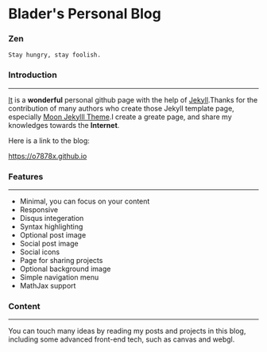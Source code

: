 # Blader's Personal Blog

### Zen
`Stay hungry, stay foolish.`

### Introduction

---

[It](https://o7878x.github.io) is a **wonderful** personal github page with the help of [Jekyll](https://jekyllrb.com/).Thanks for the contribution of many authors who create those Jekyll template page, especially [Moon Jekylll Theme](https://taylantatli.github.io/Moon/).I create a greate page, and share my knowledges towards the **Internet**.

Here is a link to the blog:

<https://o7878x.github.io>


### Features

---

- Minimal, you can focus on your content
- Responsive
- Disqus integeration
- Syntax highlighting
- Optional post image
- Social post image
- Social icons
- Page for sharing projects
- Optional background image
- Simple navigation menu
- MathJax support


### Content

---

You can touch many ideas by reading my posts and projects in this blog, including some advanced front-end tech, such as canvas and webgl.

